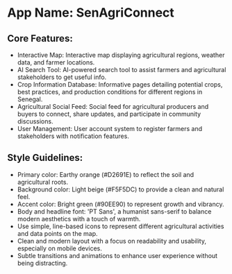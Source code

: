 # **App Name**: SenAgriConnect

## Core Features:

- Interactive Map: Interactive map displaying agricultural regions, weather data, and farmer locations.
- AI Search Tool: AI-powered search tool to assist farmers and agricultural stakeholders to get useful info.
- Crop Information Database: Informative pages detailing potential crops, best practices, and production conditions for different regions in Senegal.
- Agricultural Social Feed: Social feed for agricultural producers and buyers to connect, share updates, and participate in community discussions.
- User Management: User account system to register farmers and stakeholders with notification features.

## Style Guidelines:

- Primary color: Earthy orange (#D2691E) to reflect the soil and agricultural roots.
- Background color: Light beige (#F5F5DC) to provide a clean and natural feel.
- Accent color: Bright green (#90EE90) to represent growth and vibrancy.
- Body and headline font: 'PT Sans', a humanist sans-serif to balance modern aesthetics with a touch of warmth.
- Use simple, line-based icons to represent different agricultural activities and data points on the map.
- Clean and modern layout with a focus on readability and usability, especially on mobile devices.
- Subtle transitions and animations to enhance user experience without being distracting.